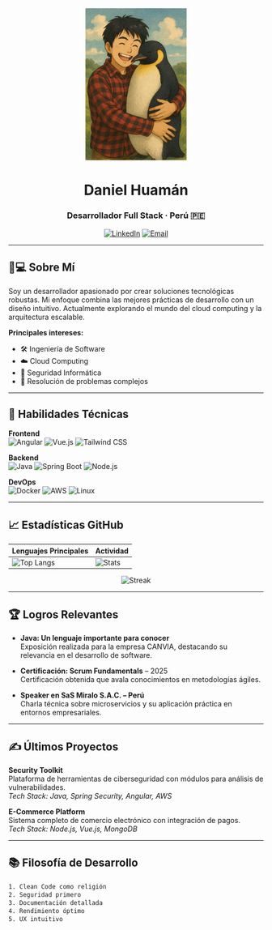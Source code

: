 <div align="center">
  <img src="DanielProfile.png" width="200" alt="Logo">
  
  # Daniel Huamán
  ### Desarrollador Full Stack · Perú 🇵🇪
  
  [![LinkedIn](https://img.shields.io/badge/LinkedIn-Connect-blue?style=flat&logo=linkedin)](https://www.linkedin.com/in/daniel-h-35aa637b/)
  [![Email](https://img.shields.io/badge/Email-Contact-red?style=flat&logo=gmail)](mailto:goyo1555@gmail.com)
</div>

---

## 👨💻 Sobre Mí

Soy un desarrollador apasionado por crear soluciones tecnológicas robustas. Mi enfoque combina las mejores prácticas de desarrollo con un diseño intuitivo. Actualmente explorando el mundo del cloud computing y la arquitectura escalable.

**Principales intereses:**

- 🛠 Ingeniería de Software
- ☁️ Cloud Computing
- 🔐 Seguridad Informática
- 🧩 Resolución de problemas complejos

---

## 🧠 Habilidades Técnicas

**Frontend**  
![Angular](https://img.shields.io/badge/Angular-DD0031?style=flat&logo=angular&logoColor=white)
![Vue.js](https://img.shields.io/badge/Vue.js-4FC08D?style=flat&logo=vuedotjs&logoColor=white)
![Tailwind CSS](https://img.shields.io/badge/Tailwind_CSS-06B6D4?style=flat&logo=tailwind-css&logoColor=white)

**Backend**  
![Java](https://img.shields.io/badge/Java-ED8B00?style=flat&logo=openjdk&logoColor=white)
![Spring Boot](https://img.shields.io/badge/Spring_Boot-6DB33F?style=flat&logo=springboot&logoColor=white)
![Node.js](https://img.shields.io/badge/Node.js-339933?style=flat&logo=nodedotjs&logoColor=white)

**DevOps**  
![Docker](https://img.shields.io/badge/Docker-2496ED?style=flat&logo=docker&logoColor=white)
![AWS](https://img.shields.io/badge/AWS-232F3E?style=flat&logo=amazonaws&logoColor=white)
![Linux](https://img.shields.io/badge/Linux-FCC624?style=flat&logo=linux&logoColor=black)

---

## 📈 Estadísticas GitHub

<div align="center">
  
  | Lenguajes Principales | Actividad |
  |-----------------------|-----------|
  | ![Top Langs](https://github-readme-stats.vercel.app/api/top-langs/?username=daniellazaro1555&layout=compact&theme=graywhite&hide_border=true) | ![Stats](https://github-readme-stats.vercel.app/api?username=daniellazaro1555&show_icons=true&theme=graywhite&hide_border=true&count_private=true) |
  
  ![Streak](https://streak-stats.demolab.com?user=DanielLazaro1555&theme=graywhite&hide_border=true)
</div>

---

## 🏆 Logros Relevantes

- **Java: Un lenguaje importante para conocer**  
  Exposición realizada para la empresa CANVIA, destacando su relevancia en el desarrollo de software.

- **Certificación: Scrum Fundamentals** – 2025  
  Certificación obtenida que avala conocimientos en metodologías ágiles.

- **Speaker en SaS Miralo S.A.C. – Perú**  
  Charla técnica sobre microservicios y su aplicación práctica en entornos empresariales.

---

## ✍️ Últimos Proyectos

**Security Toolkit**  
Plataforma de herramientas de ciberseguridad con módulos para análisis de vulnerabilidades.  
_Tech Stack: Java, Spring Security, Angular, AWS_

**E-Commerce Platform**  
Sistema completo de comercio electrónico con integración de pagos.  
_Tech Stack: Node.js, Vue.js, MongoDB_

---

## 📚 Filosofía de Desarrollo

```text
1. Clean Code como religión
2. Seguridad primero
3. Documentación detallada
4. Rendimiento óptimo
5. UX intuitivo
```
